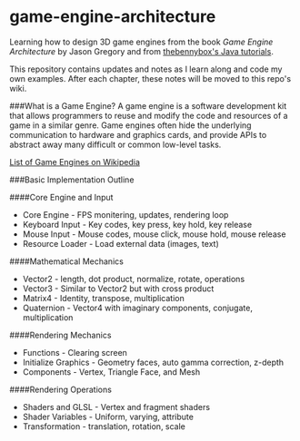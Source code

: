 game-engine-architecture
========================

Learning how to design 3D game engines from the book *Game Engine Architecture* by Jason Gregory and from
[thebennybox's Java tutorials](https://www.youtube.com/playlist?list=PLEETnX-uPtBXP_B2yupUKlflXBznWIlL5).

This repository contains updates and notes as I learn along and
code my own examples. After each chapter, these notes will
be moved to this repo's wiki.


###What is a Game Engine?
A game engine is a software development kit that allows programmers to reuse
and modify the code and resources of a game in a similar genre. Game engines often
hide the underlying communication to hardware and graphics cards, and
provide APIs to abstract away many difficult or common low-level tasks.

[List of Game Engines on Wikipedia](https://en.wikipedia.org/wiki/List_of_game_engines)

###Basic Implementation Outline

####Core Engine and Input
* Core Engine - FPS monitering, updates, rendering loop
* Keyboard Input - Key codes, key press, key hold, key release
* Mouse Input - Mouse codes, mouse click, mouse hold, mouse release
* Resource Loader - Load external data (images, text)

####Mathematical Mechanics
* Vector2 - length, dot product, normalize, rotate, operations
* Vector3 - Similar to Vector2 but with cross product
* Matrix4 - Identity, transpose, multiplication
* Quaternion - Vector4 with imaginary components, conjugate, multiplication

####Rendering Mechanics
* Functions - Clearing screen
* Initialize Graphics - Geometry faces, auto gamma correction, z-depth
* Components - Vertex, Triangle Face, and Mesh

####Rendering Operations
* Shaders and GLSL - Vertex and fragment shaders
* Shader Variables - Uniform, varying, attribute
* Transformation - translation, rotation, scale
